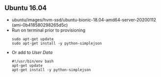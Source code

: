 Ubuntu 16.04
---

- ubuntu/images/hvm-ssd/ubuntu-bionic-18.04-amd64-server-20200112 (ami-0b418580298265d5c)
- Run on terminal prior to provisioning
    ```
    sudo apt-get update
    sudo apt-get install -y python-simplejson
    ```
- Or add to *User Data*
    ```
    #!/usr/bin/env bash
    apt-get update
    apt-get install -y python-simplejson
    ```
